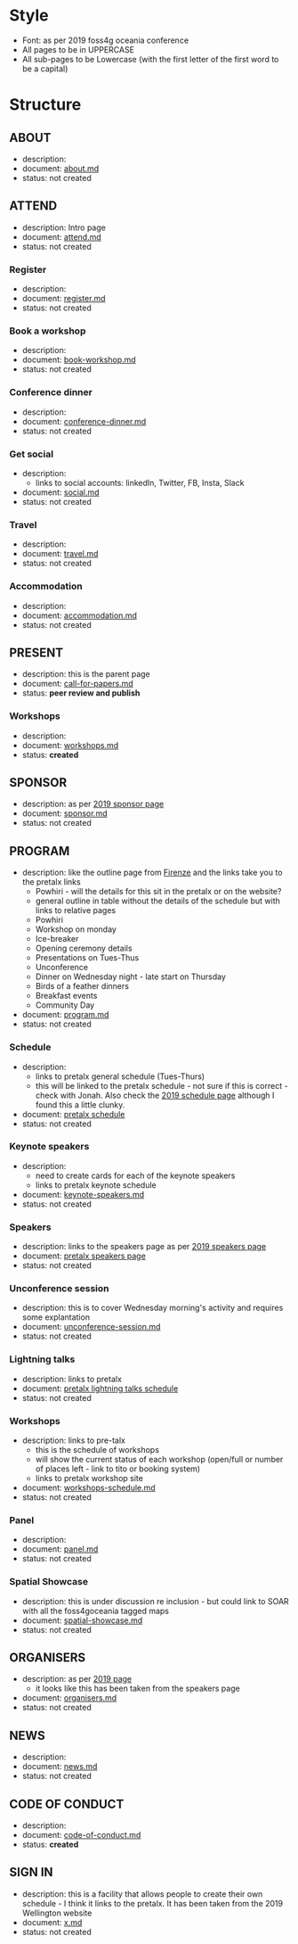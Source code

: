 # Style #
- Font: as per 2019 foss4g oceania conference
- All pages to be in UPPERCASE
- All sub-pages to be Lowercase (with the first letter of the first word to be a capital)
# Structure #
## ABOUT ##
- description:
- document: [about.md]()
- status: not created
## ATTEND ##
- description: Intro page
- document: [attend.md]()
- status: not created
### Register ###
- description:
- document: [register.md]()
- status: not created
### Book a workshop ###
- description:
- document: [book-workshop.md]()
- status: not created
### Conference dinner ###
- description:
- document: [conference-dinner.md]()
- status: not created
### Get social ###
- description:
  - links to social accounts: linkedIn, Twitter, FB, Insta, Slack
- document: [social.md]()
- status: not created
### Travel ###
- description:
- document: [travel.md]()
- status: not created
### Accommodation ###
- description:
- document: [accommodation.md]()
- status: not created
## PRESENT ##
- description: this is the parent page
- document: [call-for-papers.md](https://github.com/foss4g-oceania/foss4g-sotm-oceania-2023/blob/29a92a9e9bfb6f9f34fba58e5bc7e1c4e6b3c13b/src/documents/call-for-papers.md)
- status: **peer review and publish**
### Workshops ###
- description:
- document: [workshops.md](https://github.com/foss4g-oceania/foss4g-sotm-oceania-2023/blob/29a92a9e9bfb6f9f34fba58e5bc7e1c4e6b3c13b/src/documents/workshops.md)
- status: **created**
## SPONSOR ##
- description: as per [2019 sponsor page](https://2019.foss4g-oceania.org/sponsor/)
- document: [sponsor.md]()
- status: not created
## PROGRAM ##
- description: like the outline page from [Firenze](https://2022.foss4g.org/program-outline.php) and the links take you to the pretalx links
  -  Powhiri - will the details for this sit in the pretalx or on the website? 
  -  general outline in table without the details of the schedule but with links to relative pages
    -   Powhiri
    -   Workshop on monday
    -   Ice-breaker
    -   Opening ceremony details
    -   Presentations on Tues-Thus
    -   Unconference
    -   Dinner on Wednesday night
      -    late start on Thursday
    -   Birds of a feather dinners
    -   Breakfast events
    -   Community Day 
- document: [program.md]()
- status: not created
### Schedule ###
- description: 
  - links to pretalx general schedule (Tues-Thurs)
  - this will be linked to the pretalx schedule - not sure if this is correct - check with Jonah. Also check the [2019 schedule page](https://2019.foss4g-oceania.org/schedule/) although I found this a little clunky.
- document: [pretalx schedule](https://talks.osgeo.org/api/events/foss4g-sotm-oceania-2023/)
- status: not created
### Keynote speakers ###
- description: 
  - need to create cards for each of the keynote speakers
  - links to pretalx keynote schedule
- document: [keynote-speakers.md]()
- status: not created
### Speakers ###
- description: links to the speakers page as per [2019 speakers page](https://2019.foss4g-oceania.org/speakers/)
- document: [pretalx speakers page](https://talks.osgeo.org/api/events/foss4g-sotm-oceania-2023/)
- status: not created
### Unconference session ###
- description: this is to cover Wednesday morning's activity and requires some explantation
- document: [unconference-session.md]()
- status: not created
### Lightning talks ###
- description: links to pretalx
- document: [pretalx lightning talks schedule]()
- status: not created
### Workshops ###
- description: links to pre-talx
  - this is the schedule of workshops
  - will show the current status of each workshop (open/full or number of places left - link to tito or booking system)
  - links to pretalx workshop site
- document: [workshops-schedule.md]()
- status: not created
### Panel ###
- description:
- document: [panel.md]()
- status: not created
### Spatial Showcase ###
- description: this is under discussion re inclusion - but could link to SOAR with all the foss4goceania tagged maps
- document: [spatial-showcase.md]()
- status: not created
## ORGANISERS ##
- description: as per [2019 page](https://2019.foss4g-oceania.org/team/)
  - it looks like this has been taken from the speakers page 
- document: [organisers.md]()
- status: not created
## NEWS ##
- description:
- document: [news.md]()
- status: not created
## CODE OF CONDUCT ##
- description:
- document: [code-of-conduct.md](https://github.com/foss4g-oceania/foss4g-sotm-oceania-2023/blob/29a92a9e9bfb6f9f34fba58e5bc7e1c4e6b3c13b/src/documents/code-of-conduct.md)
- status: **created**
## SIGN IN ##
- description: this is a facility that allows people to create their own schedule - I think it links to the pretalx. It has been taken from the 2019 Wellington website
- document: [x.md]()
- status: not created
